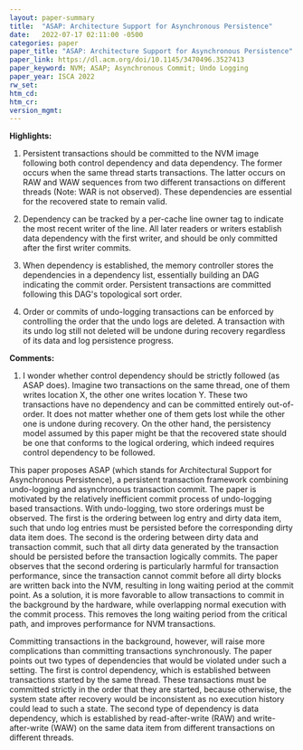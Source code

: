 ```yaml
---
layout: paper-summary
title:  "ASAP: Architecture Support for Asynchronous Persistence"
date:   2022-07-17 02:11:00 -0500
categories: paper
paper_title: "ASAP: Architecture Support for Asynchronous Persistence"
paper_link: https://dl.acm.org/doi/10.1145/3470496.3527413
paper_keyword: NVM; ASAP; Asynchronous Commit; Undo Logging
paper_year: ISCA 2022
rw_set:
htm_cd:
htm_cr:
version_mgmt:
---
```


**Highlights:**

1. Persistent transactions should be committed to the NVM image following both control dependency and data dependency.
The former occurs when the same thread starts transactions. The latter occurs on RAW and WAW sequences from two
different transactions on different threads (Note: WAR is not observed). 
These dependencies are essential for the recovered state to remain valid.

2. Dependency can be tracked by a per-cache line owner tag to indicate the most recent writer of the line. 
All later readers or writers establish data dependency with the first writer, and should be only committed
after the first writer commits.

3. When dependency is established, the memory controller stores the dependencies in a dependency list,
essentially building an DAG indicating the commit order. Persistent transactions are committed following this DAG's
topological sort order.

4. Order or commits of undo-logging transactions can be enforced by controlling the order that the undo logs are 
deleted. A transaction with its undo log still not deleted will be undone during recovery
regardless of its data and log persistence progress.

**Comments:**

1. I wonder whether control dependency should be strictly followed (as ASAP does). Imagine two transactions 
on the same thread, one of them writes location X, the other one writes location Y. These two transactions have no
dependency and can be committed entirely out-of-order. It does not matter whether one of them gets lost while the other
one is undone during recovery.
On the other hand, the persistency model assumed by this paper might be that the recovered state should be 
one that conforms to the logical ordering, which indeed requires control dependency to be followed.

This paper proposes ASAP (which stands for Architectural Support for Asynchronous Persistence), a persistent
transaction framework combining undo-logging and asynchronous transaction commit.
The paper is motivated by the relatively inefficient commit process of undo-logging based transactions. 
With undo-logging, two store orderings must be observed. The first is the ordering between log entry and 
dirty data item, such that undo log entries must be persisted before the corresponding dirty data item does.
The second is the ordering between dirty data and transaction commit, such that all dirty data
generated by the transaction should be persisted before the transaction logically commits.
The paper observes that the second ordering is particularly harmful for transaction performance, since the 
transaction cannot commit before all dirty blocks are written back into the NVM, resulting in long
waiting period at the commit point. 
As a solution, it is more favorable to allow transactions to commit in the background by the hardware, 
while overlapping normal execution with the commit process.
This removes the long waiting period from the critical path, and improves performance for NVM transactions.

Committing transactions in the background, however, will raise more complications than committing transactions 
synchronously. 
The paper points out two types of dependencies that would be violated under such a setting.
The first is control dependency, which is established between transactions started by the same thread. These 
transactions must be committed strictly in the order that they are started, because otherwise, the system
state after recovery would be inconsistent as no execution history could lead to such a state.
The second type of dependency is data dependency, which is established by read-after-write (RAW) and write-after-write
(WAW) on the same data item from different transactions on different threads. 

